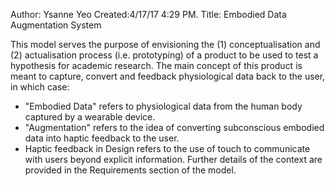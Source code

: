 Author: Ysanne Yeo
Created:4/17/17 4:29 PM.
Title: Embodied Data Augmentation System

This model serves the purpose of envisioning the (1) conceptualisation and (2) actualisation process (i.e. prototyping) of a product to be used to test a hypothesis for academic research. The main concept of this product is meant to capture, convert and feedback physiological data back to the user, in which case:
-	"Embodied Data" refers to physiological data from the human body captured by a wearable device.
-	"Augmentation" refers to the idea of converting subconscious embodied data into haptic feedback to the user.
-	Haptic feedback in Design refers to the use of touch to communicate with users beyond explicit information.
Further details of the context are provided in the Requirements section of the model.
